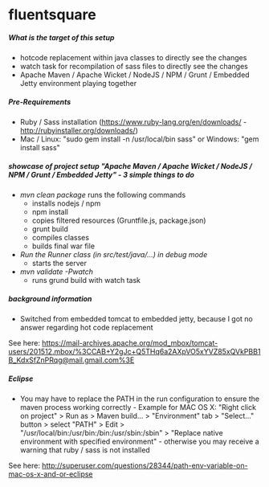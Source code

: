 # fluentsquare

##### *What is the target of this setup*
* hotcode replacement within java classes to directly see the changes
* watch task for recompilation of sass files to directly see the changes
* Apache Maven / Apache Wicket / NodeJS / NPM / Grunt / Embedded Jetty environment playing together

##### *Pre-Requirements*
* Ruby / Sass installation (https://www.ruby-lang.org/en/downloads/ - http://rubyinstaller.org/downloads/)
* Mac / Linux: "sudo gem install -n /usr/local/bin sass" or Windows: "gem install sass"

##### *showcase of project setup "Apache Maven / Apache Wicket / NodeJS / NPM / Grunt / Embedded Jetty" - 3 simple things to do*
* *mvn clean package* runs the following commands 
  * installs nodejs / npm
  * npm install
  * copies filtered resources (Gruntfile.js, package.json)
  * grunt build
  * compiles classes
  * builds final war file
* *Run the Runner class (in src/test/java/...) in debug mode*
  * starts the server
* *mvn validate -Pwatch*
  * runs grund build with watch task

##### *background information*
* Switched from embedded tomcat to embedded jetty, because I got no answer regarding hot code replacement

See here: https://mail-archives.apache.org/mod_mbox/tomcat-users/201512.mbox/%3CCAB+Y2gJc+Q5THq6a2AXpVO5xYVZ85xQVkPBB1B_KdxSfZnPRqg@mail.gmail.com%3E

##### *Eclipse*
* You may have to replace the PATH in the run configuration to ensure the maven process working correctly - Example for MAC OS X: "Right click on project" > Run as > Maven build... > "Environment" tab > "Select..." button > select "PATH" > Edit > "/usr/local/bin:/usr/bin:/bin:/usr/sbin:/sbin" > "Replace native environment with specified environment" - otherwise you may receive a warning that ruby / sass is not installed

See here: http://superuser.com/questions/28344/path-env-variable-on-mac-os-x-and-or-eclipse